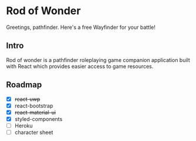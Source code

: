 Rod of Wonder
======

Greetings, pathfinder. Here's a free Wayfinder for your battle!

## Intro

Rod of wonder is a pathfinder roleplaying game companion application built with React which provides easier access to game resources.

## Roadmap

- [x] ~~react-uwp~~
- [x] react-bootstrap
- [x] ~~react-material-ui~~
- [x] styled-components
- [ ] Heroku
- [ ] character sheet
